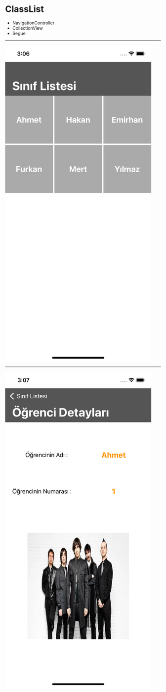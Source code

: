 # ClassList
 
- NavigationController
- CollectionView 
- Segue
<hr>

![](ss1.png)
<hr>

![](ss2.png)
